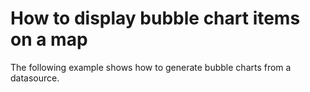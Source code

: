 # How to display bubble chart items on a map


The following example shows how to generate bubble charts from a datasource.

<br/>



